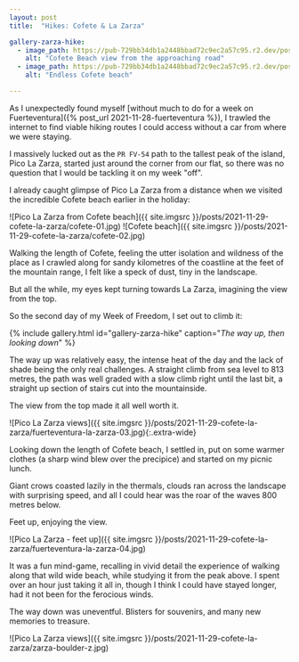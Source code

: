 ```yaml
---
layout: post
title:  "Hikes: Cofete & La Zarza"

gallery-zarza-hike:
  - image_path: https://pub-729bb34db1a2448bbad72c9ec2a57c95.r2.dev/posts/2021-11-29-cofete-la-zarza/fuerteventura-la-zarza-01.jpg
    alt: "Cofete Beach view from the approaching road"
  - image_path: https://pub-729bb34db1a2448bbad72c9ec2a57c95.r2.dev/posts/2021-11-29-cofete-la-zarza/fuerteventura-la-zarza-02.jpg
    alt: "Endless Cofete beach"

---
```


As I unexpectedly found myself [without much to do for a week on Fuerteventura]({% post_url 2021-11-28-fuerteventura %}), I trawled the internet to find viable hiking routes I could access without a car from where we were staying.

I massively lucked out as the `PR FV-54` path to the tallest peak of the island, Pico La Zarza, started just around the corner from our flat, so there was no question that I would be tackling it on my week "off".

I already caught glimpse of Pico La Zarza from a distance when we visited the incredible Cofete beach earlier in the holiday:

![Pico La Zarza from Cofete beach]({{ site.imgsrc }}/posts/2021-11-29-cofete-la-zarza/cofete-01.jpg)
![Cofete beach]({{ site.imgsrc }}/posts/2021-11-29-cofete-la-zarza/cofete-02.jpg)

Walking the length of Cofete, feeling the utter isolation and wildness of the place as I crawled along for sandy kilometres of the coastline at the feet of the mountain range, I felt like a speck of dust, tiny in the landscape.

But all the while, my eyes kept turning towards La Zarza, imagining the view from the top.

So the second day of my Week of Freedom, I set out to climb it:

{% include gallery.html id="gallery-zarza-hike" caption="_The way up, then looking down_" %}

The way up was relatively easy, the intense heat of the day and the lack of shade being the only real challenges. A straight climb from sea level to 813 metres, the path was well graded with a slow climb right until the last bit, a straight up section of stairs cut into the mountainside.

The view from the top made it all well worth it.

![Pico La Zarza views]({{ site.imgsrc }}/posts/2021-11-29-cofete-la-zarza/fuerteventura-la-zarza-03.jpg){:.extra-wide}

Looking down the length of Cofete beach, I settled in, put on some warmer clothes (a sharp wind blew over the precipice) and started on my picnic lunch. 

Giant crows coasted lazily in the thermals, clouds ran across the landscape with surprising speed, and all I could hear was the roar of the waves 800 metres below.

Feet up, enjoying the view.

![Pico La Zarza - feet up]({{ site.imgsrc }}/posts/2021-11-29-cofete-la-zarza/fuerteventura-la-zarza-04.jpg)

It was a fun mind-game, recalling in vivid detail the experience of walking along that wild wide beach, while studying it from the peak above. I spent over an hour just taking it all in, though I think I could have stayed longer, had it not been for the ferocious winds.

The way down was uneventful. Blisters for souvenirs, and many new memories to treasure.

![Pico La Zarza views]({{ site.imgsrc }}/posts/2021-11-29-cofete-la-zarza/zarza-boulder-z.jpg)